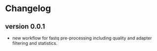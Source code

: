 Changelog
==========

<!--

Newest changes should be on top.

This document is user facing. Please word the changes in such a way
that users understand how the changes affect the new version.
-->

version 0.0.1
---------------------------
+ new workflow for fastq pre-processing including quality and adapter filtering and statistics.

